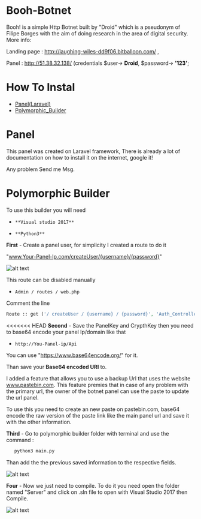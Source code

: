 # Booh-Botnet

 Booh! is a simple Http Botnet built by "Droid" which is a pseudonym of Filipe Borges with the aim of doing research in the area of digital security.
 More info:
 
 Landing page : http://laughing-wiles-dd9f06.bitballoon.com/ , 
 
 Panel : http://51.38.32.138/  (credentials $user-> **Droid**, $password-> **'123'**;
 

 # How To Instal
 * [Panel(Laravel)](#Panel)
 * [Polymorphic_Builder](#Polymorphic_Builder)


# Panel
  This panel was created on Laravel framework, There is already a lot of documentation on how to install it on the internet, google it!

  Any problem Send me Msg.


# Polymorphic Builder

  To use this builder you will need
  * `**Visual studio 2017** `

  * `**Python3** `


  **First** - Create a panel user, for simplicity I created a route to do it

   "www.Your-Panel-Ip.com/createUser/{username}/{password}"

 ![alt text](https://raw.githubusercontent.com/FilipeBorges1993/Booh-Botnet/master/Screen%20Shot%202018-04-10%20at%2016.05.41.png)


  This route can be disabled manually

  * `Admin / routes / web.php`

  Comment the line


  ```php
  Route :: get ('/ createUser / {username} / {password}', 'Auth_Controller @ createUser')
  ```
<<<<<<< HEAD
 **Second** - Save the PanelKey and CrypthKey then you need to base64 encode your panel Ip/domain like that
  
   * ` http://You-Panel-ip/Api `

   You can use "https://www.base64encode.org/" for it.

   Than save your **Base64 encoded URl** to.

   I added a feature that allows you to use a backup Url that uses the website www.pastebin.com. This feature premies that in    case of any problem with the primary url, the owner of the botnet panel can use the paste to update the url panel.

   To use this you need to create an new paste on pastebin.com, base64 encode the raw version of the paste link like the main   panel url and save it with the other information.


  **Third** - Go to polymorphic builder folder with terminal and use the command :

  ```python
     python3 main.py
  ```

   Than add the the previous saved information to the respective fields.

   ![alt text](https://github.com/FilipeBorges1993/Booh-Botnet/raw/master/Screen%20Shot%202018-04-10%20at%2017.png)



   **Four** - Now we just need to compile. To do it you need open the folder named "Server" and click on .sln file to open with Visual Studio 2017 then Compile.


   ![alt text](https://github.com/FilipeBorges1993/Booh-Botnet/raw/master/Screen%20Shot%202018-04-10%20at%2019.09.52.png)















